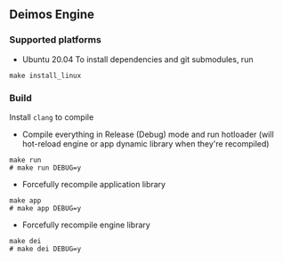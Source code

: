 ## Deimos Engine
### Supported platforms
* Ubuntu 20.04
To install dependencies and git submodules, run
```
make install_linux
```
### Build
Install `clang` to compile

* Compile everything in Release (Debug) mode and run hotloader (will hot-reload engine or app dynamic library when they're recompiled)
```
make run
# make run DEBUG=y
```

* Forcefully recompile application library
```
make app 
# make app DEBUG=y
```

* Forcefully recompile engine library
```
make dei 
# make dei DEBUG=y
```
